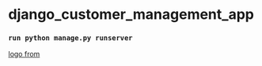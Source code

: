# django_customer_management_app

### `run python manage.py runserver`

[logo from](https://www.flaticon.com/free-icon/slack_2111615?term=logo&page=1&position=41&page=1&position=41&related_id=2111615&origin=style)
